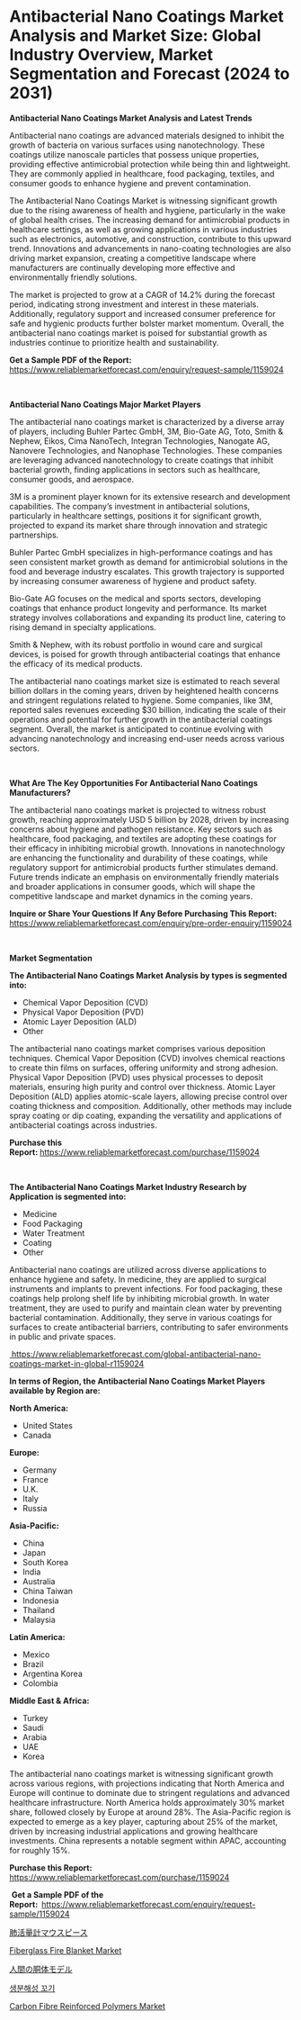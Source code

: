 <p><h1>Antibacterial Nano Coatings Market Analysis and Market Size: Global Industry Overview, Market Segmentation and Forecast (2024 to 2031)</h1></p><p><strong>Antibacterial Nano Coatings Market Analysis and Latest Trends</strong></p>
<p><p>Antibacterial nano coatings are advanced materials designed to inhibit the growth of bacteria on various surfaces using nanotechnology. These coatings utilize nanoscale particles that possess unique properties, providing effective antimicrobial protection while being thin and lightweight. They are commonly applied in healthcare, food packaging, textiles, and consumer goods to enhance hygiene and prevent contamination.</p><p>The Antibacterial Nano Coatings Market is witnessing significant growth due to the rising awareness of health and hygiene, particularly in the wake of global health crises. The increasing demand for antimicrobial products in healthcare settings, as well as growing applications in various industries such as electronics, automotive, and construction, contribute to this upward trend. Innovations and advancements in nano-coating technologies are also driving market expansion, creating a competitive landscape where manufacturers are continually developing more effective and environmentally friendly solutions.</p><p>The market is projected to grow at a CAGR of 14.2% during the forecast period, indicating strong investment and interest in these materials. Additionally, regulatory support and increased consumer preference for safe and hygienic products further bolster market momentum. Overall, the antibacterial nano coatings market is poised for substantial growth as industries continue to prioritize health and sustainability.</p></p>
<p><strong>Get a Sample PDF of the Report:&nbsp;</strong> <a href="https://www.reliablemarketforecast.com/enquiry/request-sample/1159024">https://www.reliablemarketforecast.com/enquiry/request-sample/1159024</a></p>
<p>&nbsp;</p>
<p><strong>Antibacterial Nano Coatings Major Market Players</strong></p>
<p><p>The antibacterial nano coatings market is characterized by a diverse array of players, including Buhler Partec GmbH, 3M, Bio-Gate AG, Toto, Smith & Nephew, Eikos, Cima NanoTech, Integran Technologies, Nanogate AG, Nanovere Technologies, and Nanophase Technologies. These companies are leveraging advanced nanotechnology to create coatings that inhibit bacterial growth, finding applications in sectors such as healthcare, consumer goods, and aerospace.</p><p>3M is a prominent player known for its extensive research and development capabilities. The company’s investment in antibacterial solutions, particularly in healthcare settings, positions it for significant growth, projected to expand its market share through innovation and strategic partnerships. </p><p>Buhler Partec GmbH specializes in high-performance coatings and has seen consistent market growth as demand for antimicrobial solutions in the food and beverage industry escalates. This growth trajectory is supported by increasing consumer awareness of hygiene and product safety.</p><p>Bio-Gate AG focuses on the medical and sports sectors, developing coatings that enhance product longevity and performance. Its market strategy involves collaborations and expanding its product line, catering to rising demand in specialty applications.</p><p>Smith & Nephew, with its robust portfolio in wound care and surgical devices, is poised for growth through antibacterial coatings that enhance the efficacy of its medical products.</p><p>The antibacterial nano coatings market size is estimated to reach several billion dollars in the coming years, driven by heightened health concerns and stringent regulations related to hygiene. Some companies, like 3M, reported sales revenues exceeding $30 billion, indicating the scale of their operations and potential for further growth in the antibacterial coatings segment. Overall, the market is anticipated to continue evolving with advancing nanotechnology and increasing end-user needs across various sectors.</p></p>
<p>&nbsp;</p>
<p><strong>What Are The Key Opportunities For Antibacterial Nano Coatings Manufacturers?</strong></p>
<p><p>The antibacterial nano coatings market is projected to witness robust growth, reaching approximately USD 5 billion by 2028, driven by increasing concerns about hygiene and pathogen resistance. Key sectors such as healthcare, food packaging, and textiles are adopting these coatings for their efficacy in inhibiting microbial growth. Innovations in nanotechnology are enhancing the functionality and durability of these coatings, while regulatory support for antimicrobial products further stimulates demand. Future trends indicate an emphasis on environmentally friendly materials and broader applications in consumer goods, which will shape the competitive landscape and market dynamics in the coming years.</p></p>
<p><strong>Inquire or Share Your Questions If Any Before Purchasing This Report:</strong> <a href="https://www.reliablemarketforecast.com/enquiry/pre-order-enquiry/1159024">https://www.reliablemarketforecast.com/enquiry/pre-order-enquiry/1159024</a></p>
<p>&nbsp;</p>
<p><strong>Market Segmentation</strong></p>
<p><strong>The Antibacterial Nano Coatings Market Analysis by types is segmented into:</strong></p>
<p><ul><li>Chemical Vapor Deposition (CVD)</li><li>Physical Vapor Deposition (PVD)</li><li>Atomic Layer Deposition (ALD)</li><li>Other</li></ul></p>
<p><p>The antibacterial nano coatings market comprises various deposition techniques. Chemical Vapor Deposition (CVD) involves chemical reactions to create thin films on surfaces, offering uniformity and strong adhesion. Physical Vapor Deposition (PVD) uses physical processes to deposit materials, ensuring high purity and control over thickness. Atomic Layer Deposition (ALD) applies atomic-scale layers, allowing precise control over coating thickness and composition. Additionally, other methods may include spray coating or dip coating, expanding the versatility and applications of antibacterial coatings across industries.</p></p>
<p><strong>Purchase this Report:&nbsp;</strong><a href="https://www.reliablemarketforecast.com/purchase/1159024">https://www.reliablemarketforecast.com/purchase/1159024</a></p>
<p>&nbsp;</p>
<p><strong>The Antibacterial Nano Coatings Market Industry Research by Application is segmented into:</strong></p>
<p><ul><li>Medicine</li><li>Food Packaging</li><li>Water Treatment</li><li>Coating</li><li>Other</li></ul></p>
<p><p>Antibacterial nano coatings are utilized across diverse applications to enhance hygiene and safety. In medicine, they are applied to surgical instruments and implants to prevent infections. For food packaging, these coatings help prolong shelf life by inhibiting microbial growth. In water treatment, they are used to purify and maintain clean water by preventing bacterial contamination. Additionally, they serve in various coatings for surfaces to create antibacterial barriers, contributing to safer environments in public and private spaces.</p></p>
<p><a href="https://www.reliablemarketforecast.com/global-antibacterial-nano-coatings-market-in-global-r1159024">&nbsp;https://www.reliablemarketforecast.com/global-antibacterial-nano-coatings-market-in-global-r1159024</a></p>
<p><strong>In terms of Region, the Antibacterial Nano Coatings Market Players available by Region are:</strong></p>
<p>
    <p> <strong> North America: </strong>
        <ul>
            <li>United States</li>
            <li>Canada</li>
        </ul>
        </p> 
    <p> <strong> Europe: </strong>
        <ul>
            <li>Germany</li>
            <li>France</li>
            <li>U.K.</li>
            <li>Italy</li>
            <li>Russia</li>
        </ul>
        </p> 
    <p> <strong> Asia-Pacific: </strong>
        <ul>
            <li>China</li>
            <li>Japan</li>
            <li>South Korea</li>
            <li>India</li>
            <li>Australia</li>
            <li>China Taiwan</li>
            <li>Indonesia</li>
            <li>Thailand</li>
            <li>Malaysia</li>
        </ul>
        </p> 
    <p> <strong> Latin America: </strong>
        <ul>
            <li>Mexico</li>
            <li>Brazil</li>
            <li>Argentina Korea</li>
            <li>Colombia</li>
        </ul>
        </p> 
    <p> <strong> Middle East & Africa: </strong>
        <ul>
            <li>Turkey</li>
            <li>Saudi</li>
            <li>Arabia</li>
            <li>UAE</li>
            <li>Korea</li>
        </ul>
    </p>
    </p>
<p><p>The antibacterial nano coatings market is witnessing significant growth across various regions, with projections indicating that North America and Europe will continue to dominate due to stringent regulations and advanced healthcare infrastructure. North America holds approximately 30% market share, followed closely by Europe at around 28%. The Asia-Pacific region is expected to emerge as a key player, capturing about 25% of the market, driven by increasing industrial applications and growing healthcare investments. China represents a notable segment within APAC, accounting for roughly 15%.</p></p>
<p><strong>Purchase this Report: </strong><a href="https://www.reliablemarketforecast.com/purchase/1159024">https://www.reliablemarketforecast.com/purchase/1159024</a></p>
<p>&nbsp;<strong>Get a Sample PDF of the Report:&nbsp;&nbsp;</strong><a href="https://www.reliablemarketforecast.com/enquiry/request-sample/1159024">https://www.reliablemarketforecast.com/enquiry/request-sample/1159024</a></p>
<p><strong></strong></p>
<p><p><a href="https://medium.com/@efrainhaley_37009/%E3%82%B9%E3%83%91%E3%82%A4%E3%83%AD%E3%83%A1%E3%83%BC%E3%82%BF%E3%83%BC%E7%94%A8%E3%83%9E%E3%82%A6%E3%82%B9%E3%83%94%E3%83%BC%E3%82%B9%E5%B8%82%E5%A0%B4%E3%81%AE%E8%A6%8F%E6%A8%A1%E3%81%AF-%E5%B9%B4%E5%B9%B3%E5%9D%87%E6%88%90%E9%95%B7%E7%8E%87-cagr-11-5-%E3%81%A7%E6%88%90%E9%95%B7%E3%81%97%E3%81%A6%E3%81%8A%E3%82%8A-%E6%9C%AC%E5%A0%B1%E5%91%8A%E6%9B%B8%E3%81%A7%E3%81%AF-%E3%82%BF%E3%82%A4%E3%83%97-%E3%82%A2%E3%83%97%E3%83%AA%E3%82%B1%E3%83%BC%E3%82%B7%E3%83%A7%E3%83%B3-%E6%88%90%E9%95%B7-%E3%81%8A%E3%82%88%E3%81%B32024%E5%B9%B4%E3%81%8B%E3%82%892031%E5%B9%B4%E3%81%BE%E3%81%A7%E3%81%AE%E4%BA%88%E6%B8%AC%E3%81%AB%E9%96%A2%E3%81%99%E3%82%8B%E5%88%86%E6%9E%90%E3%81%8C%E5%90%AB%E3%81%BE%E3%82%8C-fd0e2800a5ac">肺活量計マウスピース</a></p><p><a href="https://www.linkedin.com/pulse/emerging-trends-fiberglass-fire-blanket-market-global-outlook-yzomf?trackingId=xXuMTtjMS6q1dVUIkxLXWA%3D%3D">Fiberglass Fire Blanket Market</a></p><p><a href="https://medium.com/@efrainhaley_37009/%E3%82%B0%E3%83%AD%E3%83%BC%E3%83%90%E3%83%AB%E3%83%92%E3%83%A5%E3%83%BC%E3%83%9E%E3%83%B3%E3%83%88%E3%83%AB%E3%82%BD%E3%83%A2%E3%83%87%E3%83%AB%E5%B8%82%E5%A0%B4%E3%81%AE%E6%A9%9F%E4%BC%9A%E3%81%A8%E5%B8%82%E5%A0%B4%E3%81%AE%E8%AA%B2%E9%A1%8C-2024-2031-0ec8d198ef30">人間の胴体モデル</a></p><p><a href="https://medium.com/@kavonhansen21/%EC%84%B8%EA%B3%84-biodegradable-twines-market-%EC%9D%80-2024%EC%97%90%EC%84%9C-2031%EB%A1%9C-%EC%97%B0%ED%8F%89%EA%B7%A0-%EC%A6%9D%EA%B0%80%EC%9C%A8%EC%9D%84-%EB%B3%B4%EC%9D%BC-%EA%B2%83%EC%9C%BC%EB%A1%9C-%EC%98%88%EC%83%81%EB%90%A9%EB%8B%88%EB%8B%A4-2a42e10fa7d3">생분해성 꼬기</a></p><p><a href="https://www.linkedin.com/pulse/future-insights-carbon-fibre-reinforced-polymers-market-trends-2cmxf?trackingId=do3%2FlH%2F1QSaRp9Sm9x93qw%3D%3D">Carbon Fibre Reinforced Polymers Market</a></p></p>
